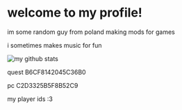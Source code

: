 # welcome to my profile!

im some random guy from poland making mods for games

i sometimes makes music for fun

![my github stats](https://github-readme-stats.vercel.app/api?username=biotest05real)

quest B6CF8142045C36B0

pc C2D3325B5F8B52C9

my player ids :3
